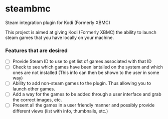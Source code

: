 # steambmc
Steam integration plugin for Kodi (Formerly XBMC)

This project is aimed at giving Kodi (Formerly XBMC) the ability to launch steam games that you have locally on your machine.

### Features that are desired
- [ ] Provide Steam ID to use to get list of games associated with that ID
- [ ] Check to see which games have been isntalled on the system and which ones are not installed (This info can then be shown to the user in some way)
- [ ] Ability to add non-steam games to the plugin. Thus allowing you to launch other games.
- [ ] Add a way for the games to be added through a user interface and grab the correct images, etc.
- [ ] Present all the games in a user friendly manner and possibly provide different views (list with info, thumbnails, etc.)
